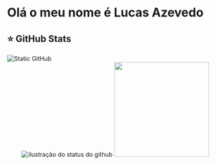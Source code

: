 
<h1>Olá o meu nome é Lucas Azevedo</h1>


## ⭐ GitHub Stats
<img src="https://img.shields.io/static/v1?label=Overview&message=LucasAzevedoCosta&color=f8efd4&style=for-the-badge&logo=GitHub" alt="Static GitHub">
<div align="center" >
<img src="https://github-readme-stats.vercel.app/api?username=LucasAzevedoCosta&show_icons=true&title_color=783c00&text_color=af552e&icon_color=783c00&bg_color=f8efd4&cache_seconds=2300" alt="ilustração do status do github">
<img height="221" src="https://github-readme-stats.vercel.app/api/top-langs/?username=LucasAzevedoCosta&layout=donut&title_color=783c00&text_color=af552e&icon_color=783c00&bg_color=f8efd4" >
</div>
